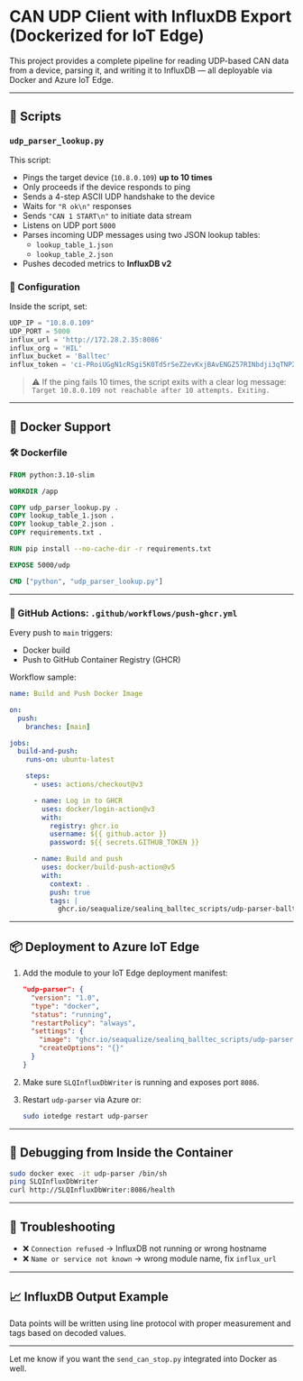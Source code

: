 # CAN UDP Client with InfluxDB Export (Dockerized for IoT Edge)

This project provides a complete pipeline for reading UDP-based CAN data from a device, parsing it, and writing it to InfluxDB — all deployable via Docker and Azure IoT Edge.

---

## 📂 Scripts

### `udp_parser_lookup.py`

This script:
- Pings the target device (`10.8.0.109`) **up to 10 times**
- Only proceeds if the device responds to ping
- Sends a 4-step ASCII UDP handshake to the device
- Waits for `"R ok\n"` responses
- Sends `"CAN 1 START\n"` to initiate data stream
- Listens on UDP port `5000`
- Parses incoming UDP messages using two JSON lookup tables:
  - `lookup_table_1.json`
  - `lookup_table_2.json`
- Pushes decoded metrics to **InfluxDB v2**

### 🔧 Configuration

Inside the script, set:

```python
UDP_IP = "10.8.0.109"
UDP_PORT = 5000
influx_url = 'http://172.28.2.35:8086'
influx_org = 'HIL'
influx_bucket = 'Balltec'
influx_token = 'ci-PRoiUGgN1cRSgi5K0Td5rSeZ2evKxjBAvENGZ57RINbdji3qTNP2uvnix12AuTnA1pdseN--bnYa9zqzz_Q=='
```

> ⚠️ If the ping fails 10 times, the script exits with a clear log message:  
> `Target 10.8.0.109 not reachable after 10 attempts. Exiting.`

---

## 🐳 Docker Support

### 🛠️ Dockerfile

```dockerfile
FROM python:3.10-slim

WORKDIR /app

COPY udp_parser_lookup.py .
COPY lookup_table_1.json .
COPY lookup_table_2.json .
COPY requirements.txt .

RUN pip install --no-cache-dir -r requirements.txt

EXPOSE 5000/udp

CMD ["python", "udp_parser_lookup.py"]
```

---

### 🔁 GitHub Actions: `.github/workflows/push-ghcr.yml`

Every push to `main` triggers:
- Docker build
- Push to GitHub Container Registry (GHCR)

Workflow sample:
```yaml
name: Build and Push Docker Image

on:
  push:
    branches: [main]

jobs:
  build-and-push:
    runs-on: ubuntu-latest

    steps:
      - uses: actions/checkout@v3

      - name: Log in to GHCR
        uses: docker/login-action@v3
        with:
          registry: ghcr.io
          username: ${{ github.actor }}
          password: ${{ secrets.GITHUB_TOKEN }}

      - name: Build and push
        uses: docker/build-push-action@v5
        with:
          context: .
          push: true
          tags: |
            ghcr.io/seaqualize/sealinq_balltec_scripts/udp-parser-balltec:latest
```

---

## 📦 Deployment to Azure IoT Edge

1. Add the module to your IoT Edge deployment manifest:
   ```json
   "udp-parser": {
     "version": "1.0",
     "type": "docker",
     "status": "running",
     "restartPolicy": "always",
     "settings": {
       "image": "ghcr.io/seaqualize/sealinq_balltec_scripts/udp-parser-balltec:latest",
       "createOptions": "{}"
     }
   }
   ```

2. Make sure `SLQInfluxDbWriter` is running and exposes port `8086`.

3. Restart `udp-parser` via Azure or:
   ```bash
   sudo iotedge restart udp-parser
   ```

---

## 🧪 Debugging from Inside the Container

```bash
sudo docker exec -it udp-parser /bin/sh
ping SLQInfluxDbWriter
curl http://SLQInfluxDbWriter:8086/health
```

---

## 🧠 Troubleshooting

- ❌ `Connection refused` → InfluxDB not running or wrong hostname
- ❌ `Name or service not known` → wrong module name, fix `influx_url`

---

## 📈 InfluxDB Output Example

Data points will be written using line protocol with proper measurement and tags based on decoded values.

---

Let me know if you want the `send_can_stop.py` integrated into Docker as well.
